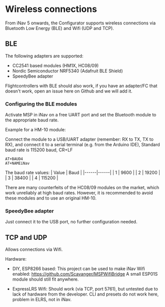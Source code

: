 # Wireless connections

From iNav 5 onwards, the Configurator supports wireless connections via Bluetooth Low Energy (BLE) and Wifi (UDP and TCP).

## BLE

The following adapters are supported:

- CC2541 based modules (HM1X, HC08/09)
- Nordic Semiconductor NRF5340 (Adafruit BLE Shield)
- SpeedyBee adapter

Flightcontrollers with BLE should also work, if you have an adapter/FC that doesn't work, open an issue here on Github and we will add it.

### Configuring the BLE modules
Activate MSP in iNav on a free UART port and set the Bluetooth module to the appropriate baud rate.

Example for a HM-10 module:

Connect the module to a USB/UART adapter (remember: RX to TX, TX to RX), and connect it to a serial terminal (e.g. from the Arduino IDE),
Standard baud rate is 115200 baud, CR+LF

```
AT+BAUD4
AT+NAMEiNav
```

The baud rate values: 
| Value | Baud |
|------|------|
| 1 | 9600 |
| 2 | 19200 |
| 3 | 38400 |
| 4 | 115200 |

There are many counterfeits of the HC08/09 modules on the market, which work unreliably at high baud rates.
However, it is recommended to avoid these modules and to use an original HM-10.

### SpeedyBee adapter

Just connect it to the USB port, no further configuration needed.

## TCP and UDP

Allows connections via Wifi.

Hardware:
- DIY, ESP8266 based:
  This project can be used to make iNav Wifi enabled: https://github.com/Scavanger/MSPWifiBridge 
  A small ESP01S module should still fit anywhere.

- ExpressLRS Wifi:
  Should work (via TCP, port 5761), but untested due to lack of hardware from the developer. CLI and presets do not work here, problem in ELRS, not in iNav.
